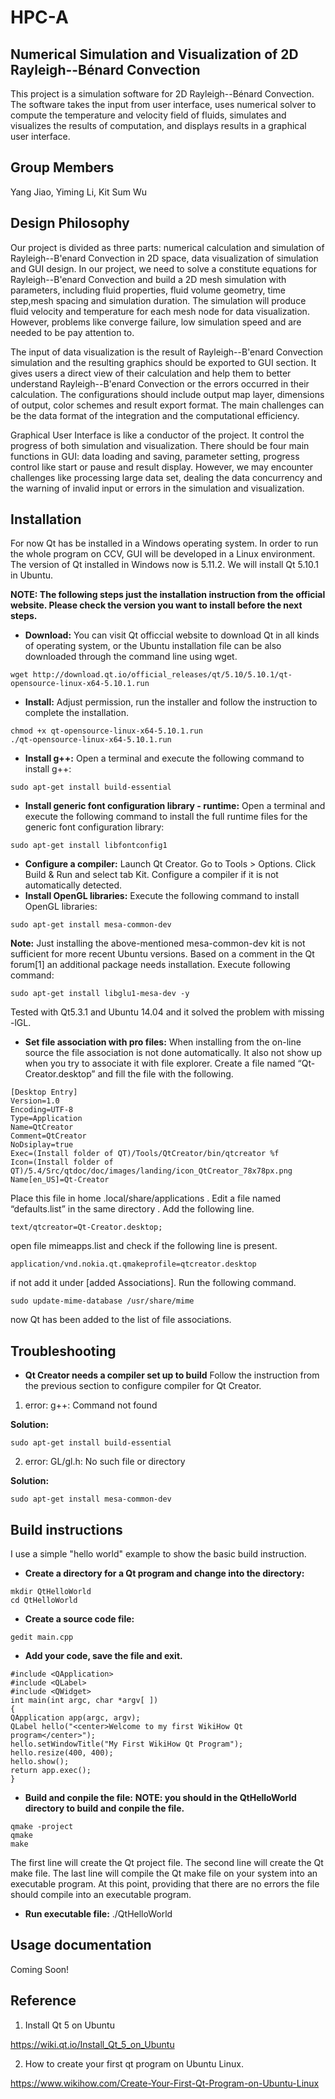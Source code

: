 # HPC-A
## Numerical Simulation and Visualization of 2D Rayleigh--Bénard Convection
This project is a simulation software for 2D Rayleigh--Bénard Convection. The software takes the input
from user interface, uses numerical solver to compute the temperature and velocity field of fluids,
simulates and visualizes the results of computation, and displays results in a graphical user interface.

## Group Members
Yang Jiao, Yiming Li, Kit Sum Wu  

## Design Philosophy
Our project is divided as three parts: numerical calculation and simulation of Rayleigh--B\'enard Convection in 2D space, data visualization of simulation and GUI design. In our project, we need to solve a constitute equations for Rayleigh--B\'enard Convection and  build a 2D mesh simulation with parameters, including fluid properties, fluid volume geometry, time step,mesh spacing and simulation duration. The simulation will produce fluid velocity and temperature for each mesh node for data visualization. However, problems like converge failure, low simulation speed and are needed to be pay attention to.
 
The input of data visualization is the result of Rayleigh--B\'enard Convection simulation and the resulting graphics should be exported to GUI section. It gives users a direct view of their calculation and help them to better understand Rayleigh--B\'enard Convection or the errors occurred in their calculation. The configurations should include output map layer, dimensions of output, color schemes and result export format. The main challenges can be the data format of the integration and the computational efficiency.
 
Graphical User Interface is like a conductor of the project. It control the progress of both simulation and visualization. There should be four main functions in GUI: data loading and saving, parameter setting, progress control like start or pause and result display. However, we may encounter challenges like processing large data set, dealing the data concurrency and the warning of invalid input or errors in the simulation and visualization.

## Installation
For now Qt has be installed in a Windows operating system. In order to run the whole program on CCV, GUI will be developed in a Linux environment. The version of Qt installed in Windows now is 5.11.2. We will install Qt 5.10.1 in Ubuntu.

**NOTE: The following steps just the installation instruction from the official website. Please check the version you want to install before the next steps.**

- **Download:**
You can visit Qt officcial website to download Qt in all kinds of operating system, or the Ubuntu installation file can be also downloaded through the command line using wget.
```
wget http://download.qt.io/official_releases/qt/5.10/5.10.1/qt-opensource-linux-x64-5.10.1.run
```
- **Install:**
Adjust permission, run the installer and follow the instruction to complete the installation.
```
chmod +x qt-opensource-linux-x64-5.10.1.run
./qt-opensource-linux-x64-5.10.1.run
```
- **Install g++:**
Open a terminal and execute the following command to install g++:
```
sudo apt-get install build-essential
```
- **Install generic font configuration library - runtime:**
Open a terminal and execute the following command to install the full runtime files for the generic font configuration library:
```
sudo apt-get install libfontconfig1
```
- **Configure a compiler:**
Launch Qt Creator. Go to Tools > Options. Click Build & Run and select tab Kit. Configure a compiler if it is not automatically detected.
- **Install OpenGL libraries:**
Execute the following command to install OpenGL libraries:
```
sudo apt-get install mesa-common-dev
```
**Note:** Just installing the above-mentioned mesa-common-dev kit is not sufficient for more recent Ubuntu versions. Based on a comment in the Qt forum[1] an additional package needs installation. Execute following command:
```
sudo apt-get install libglu1-mesa-dev -y
```
Tested with Qt5.3.1 and Ubuntu 14.04 and it solved the problem with missing -lGL.
- **Set file association with pro files:**
When installing from the on-line source the file association is not done automatically. It also not show up when you try to associate it with file explorer. Create a file named “Qt-Creator.desktop” and fill the file with the following.
```
[Desktop Entry]
Version=1.0
Encoding=UTF-8
Type=Application
Name=QtCreator
Comment=QtCreator
NoDsiplay=true
Exec=(Install folder of QT)/Tools/QtCreator/bin/qtcreator %f
Icon=(Install folder of QT)/5.4/Src/qtdoc/doc/images/landing/icon_QtCreator_78x78px.png
Name[en_US]=Qt-Creator
```
Place this file in home .local/share/applications .
Edit a file named “defaults.list” in the same directory . Add the following line.
```
text/qtcreator=Qt-Creator.desktop;
```
open file mimeapps.list and check if the following line is present.
```
application/vnd.nokia.qt.qmakeprofile=qtcreator.desktop
```
if not add it under [added Associations].
Run the following command.
```
sudo update-mime-database /usr/share/mime
```
now Qt has been added to the list of file associations.

## Troubleshooting
- **Qt Creator needs a compiler set up to build**
Follow the instruction from the previous section to configure compiler for Qt Creator.
1. error: g++: Command not found

**Solution:**
```
sudo apt-get install build-essential
```
2. error: GL/gl.h: No such file or directory

**Solution:**
```
sudo apt-get install mesa-common-dev
```

## Build instructions

I use a simple "hello world" example to show the basic build instruction.

- **Create a directory for a Qt program and change into the directory:**
```
mkdir QtHelloWorld
cd QtHelloWorld
```

- **Create a source code file:**

```
gedit main.cpp
```
- **Add your code, save the file and exit.**
```
#include <QApplication>
#include <QLabel>
#include <QWidget>
int main(int argc, char *argv[ ])
{
QApplication app(argc, argv);
QLabel hello("<center>Welcome to my first WikiHow Qt program</center>");
hello.setWindowTitle("My First WikiHow Qt Program");
hello.resize(400, 400);
hello.show();
return app.exec();
}
```


- **Build and conpile the file:**
**NOTE: you should in the QtHelloWorld directory to build and conpile the file.**

```
qmake -project
qmake
make
```
The first line will create the Qt project file.
The second line will create the Qt make file.
The last line will compile the Qt make file on your system into an executable program. At this point, providing that there are no errors the file should compile into an executable program.

- **Run executable file:**
 ./QtHelloWorld



## Usage documentation
Coming Soon!

## Reference
1. Install Qt 5 on Ubuntu

https://wiki.qt.io/Install_Qt_5_on_Ubuntu

2. How to create your first qt program on Ubuntu Linux.

https://www.wikihow.com/Create-Your-First-Qt-Program-on-Ubuntu-Linux
